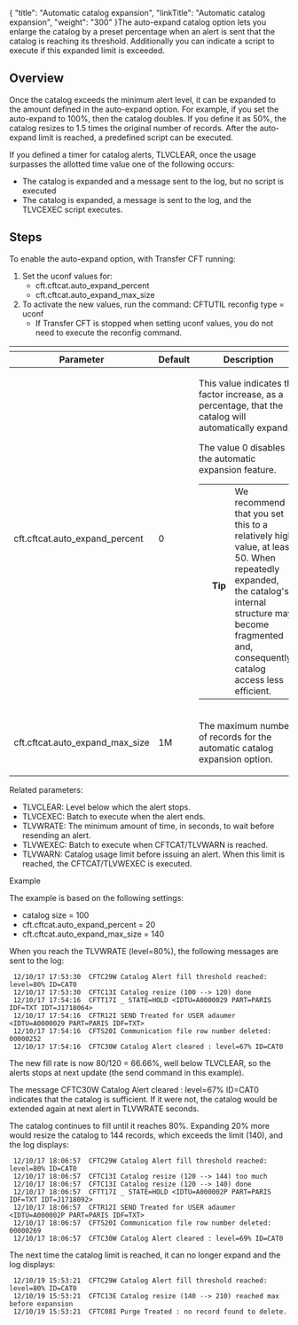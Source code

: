 {
    "title": "Automatic  catalog expansion",
    "linkTitle": "Automatic  catalog expansion",
    "weight": "300"
}The<span class="italic_in_para"> auto-expand </span>catalog option lets you enlarge the catalog by a preset percentage when an alert is sent that the catalog is reaching its threshold. Additionally you can indicate a script to execute if this expanded limit is exceeded.

## Overview

Once the catalog exceeds the minimum alert level, it can be expanded to the amount defined in the auto-expand option. For example, if you set the auto-expand to 100%, then the catalog doubles. If you define it as 50%, the catalog resizes to 1.5 times the original number of records. After the auto-expand limit is reached, a predefined script can be executed.

If you defined a timer for catalog alerts, TLVCLEAR, once the usage surpasses the allotted time value one of the following occurs:

-   The catalog is expanded and a message sent to the log, but no script is executed
-   The catalog is expanded, a message is sent to the log, and the TLVCEXEC script executes.

## Steps

To enable the auto-expand option, with <span class="mc-variable axway_variables.Component_Short_Name variable">Transfer CFT</span> running:

1.  Set the uconf values for:
    -   cft.cftcat.auto\_expand\_percent
    -   cft.cftcat.auto\_expand\_max\_size
2.  To activate the new values, run the command: <span class="code">CFTUTIL reconfig type = uconf</span>
    -   If <span class="mc-variable axway_variables.Component_Short_Name variable">Transfer CFT</span> is stopped when setting uconf values, you do not need to execute the <span class="code">reconfig </span>command.

<table>
   <th>
      <tr>
<th>Parameter         </th>
<th>Default         </th>
<th>Description         </th>
      </tr>
   </thead>
   <tbody>
      <tr>
         <td>cft.cftcat.auto_expand_percent         </td>
         <td>0         </td>
         <td><p>This value indicates the factor increase, as a percentage, that the catalog will automatically expand.</p>
<p>The value 0 disables the automatic expansion feature.</p>
<table>
   <tbody>
      <tr>
         <td>         </td>
         <td><span><strong>Tip  </strong></span>         </td>
         <td>We recommend that you set this to a relatively high value, at least 50. When repeatedly expanded, the catalog's internal structure may become fragmented and, consequently, catalog access less efficient.         </td>
      </tr>
   </tbody>
</table>         </td>
      </tr>
      <tr>
         <td>cft.cftcat.auto_expand_max_size         </td>
         <td>1M         </td>
         <td><p>The maximum number of records for the automatic catalog expansion option.</p>         </td>
      </tr>
   </tbody>
</table>

Related parameters:

-   TLVCLEAR: Level below which the alert stops.
-   TLVCEXEC: Batch to execute when the alert ends.
-   TLVWRATE: The minimum amount of time, in seconds, to wait before resending an alert.
-   TLVWEXEC: Batch to execute when CFTCAT/TLVWARN is reached.
-   TLVWARN: Catalog usage limit before issuing an alert. When this limit is reached, the CFTCAT/TLVWEXEC is executed.

Example

The example is based on the following settings:

-   catalog size = 100
-   cft.cftcat.auto\_expand\_percent = 20
-   cft.cftcat.auto\_expand\_max\_size = 140

When you reach the TLVWRATE (level=80%), the following messages are sent to the log:


     12/10/17 17:53:30  CFTC29W Catalog Alert fill threshold reached: level=80% ID=CAT0
     12/10/17 17:53:30  CFTC13I Catalog resize (100 --> 120) done
     12/10/17 17:54:16  CFTT17I _ STATE=HOLD <IDTU=A0000029 PART=PARIS IDF=TXT IDT=J1718064> 
     12/10/17 17:54:16  CFTR12I SEND Treated for USER adaumer  <IDTU=A0000029 PART=PARIS IDF=TXT>
     12/10/17 17:54:16  CFTS20I Communication file row number deleted: 00000252    
     12/10/17 17:54:16  CFTC30W Catalog Alert cleared : level=67% ID=CAT0

The new fill rate is now 80/120 = 66.66%, well below TLVCLEAR, so the alerts stops at next update (the send command in this example).

The message <span class="span_1">CFTC30W Catalog Alert cleared : level=67% ID=CAT0</span> indicates that the catalog is sufficient. If it were not, the catalog would be extended again at next alert in TLVWRATE seconds.

The catalog continues to fill until it reaches 80%. Expanding 20% more would resize the catalog to 144 records, which exceeds the limit (140), and the log displays:


     12/10/17 18:06:57  CFTC29W Catalog Alert fill threshold reached: level=80% ID=CAT0
     12/10/17 18:06:57  CFTC13I Catalog resize (120 --> 144) too much
     12/10/17 18:06:57  CFTC13I Catalog resize (120 --> 140) done
     12/10/17 18:06:57  CFTT17I _ STATE=HOLD <IDTU=A000002P PART=PARIS IDF=TXT IDT=J1718092> 
     12/10/17 18:06:57  CFTR12I SEND Treated for USER adaumer  <IDTU=A000002P PART=PARIS IDF=TXT>
     12/10/17 18:06:57  CFTS20I Communication file row number deleted: 00000269                                
     12/10/17 18:06:57  CFTC30W Catalog Alert cleared : level=69% ID=CAT0

The next time the catalog limit is reached, it can no longer expand and the log displays:


     12/10/19 15:53:21  CFTC29W Catalog Alert fill threshold reached: level=80% ID=CAT0
     12/10/19 15:53:21  CFTC13E Catalog resize (140 --> 210) reached max before expansion
     12/10/19 15:53:21  CFTC08I Purge Treated : no record found to delete.
